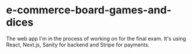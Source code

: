 # e-commerce-board-games-and-dices

The web app I'm in the process of working on for the final exam. It's using React, Next.js, Sanity for backend and Stripe for payments. 
